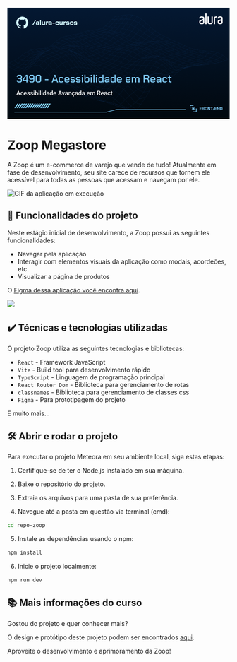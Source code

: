 ![Zoop Megastore](thumb.png)

# Zoop Megastore

A Zoop é um e-commerce de varejo que vende de tudo! Atualmente em fase de desenvolvimento, seu site carece de recursos que tornem ele acessível para todas as pessoas que acessam e navegam por ele.

![GIF da aplicação em execução](zoop-gif.gif)

## 🔨 Funcionalidades do projeto

Neste estágio inicial de desenvolvimento, a Zoop possui as seguintes funcionalidades:

- Navegar pela aplicação
- Interagir com elementos visuais da aplicação como modais, acordeões, etc.
- Visualizar a página de produtos

O [Figma dessa aplicação você encontra aqui](https://www.figma.com/file/1KuCFIRKOIZVrb0f6nLbVw/React-Acessibilidade?node-id=59%3A852&mode=dev).

![](img/amostra.gif)

## ✔️ Técnicas e tecnologias utilizadas

O projeto Zoop utiliza as seguintes tecnologias e bibliotecas:

- `React` - Framework JavaScript
- `Vite` - Build tool para desenvolvimento rápido
- `TypeScript` - Linguagem de programação principal
- `React Router Dom` - Biblioteca para gerenciamento de rotas
- `classnames` - Biblioteca para gerenciamento de classes css
- `Figma` - Para prototipagem do projeto

E muito mais...

## 🛠️ Abrir e rodar o projeto

Para executar o projeto Meteora em seu ambiente local, siga estas etapas:

1. Certifique-se de ter o Node.js instalado em sua máquina.

2. Baixe o repositório do projeto.

3. Extraia os arquivos para uma pasta de sua preferência.

4. Navegue até a pasta em questão via terminal (cmd):

```bash
cd repo-zoop
```

5. Instale as dependências usando o npm:

```bash
npm install
```

6. Inicie o projeto localmente:

```bash
npm run dev
```

## 📚 Mais informações do curso

Gostou do projeto e quer conhecer mais? 

O design e protótipo deste projeto podem ser encontrados [aqui](https://www.figma.com/file/1KuCFIRKOIZVrb0f6nLbVw/React-Acessibilidade?node-id=59%3A852&mode=dev).

Aproveite o desenvolvimento e aprimoramento da Zoop!

